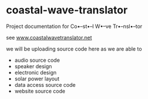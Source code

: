 # coastal-wave-translator
Project documentation for Co•–st•–l W•–ve Tr•–nsl•–tor

see www.coastalwavetranslator.net

we will be uploading source code here as we are able to

- audio source code
- speaker design
- electronic design
- solar power layout
- data access source code
- website source code
